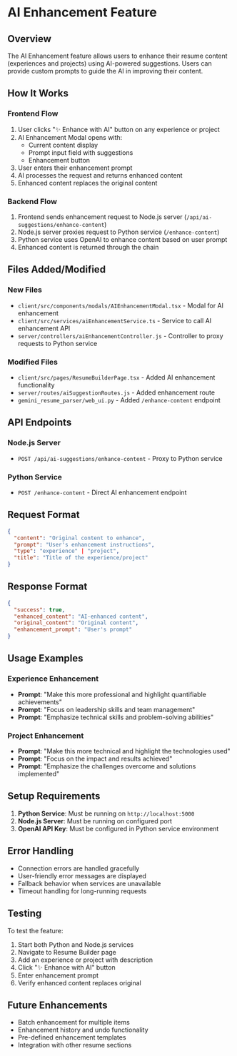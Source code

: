 # AI Enhancement Feature

## Overview
The AI Enhancement feature allows users to enhance their resume content (experiences and projects) using AI-powered suggestions. Users can provide custom prompts to guide the AI in improving their content.

## How It Works

### Frontend Flow
1. User clicks "✨ Enhance with AI" button on any experience or project
2. AI Enhancement Modal opens with:
   - Current content display
   - Prompt input field with suggestions
   - Enhancement button
3. User enters their enhancement prompt
4. AI processes the request and returns enhanced content
5. Enhanced content replaces the original content

### Backend Flow
1. Frontend sends enhancement request to Node.js server (`/api/ai-suggestions/enhance-content`)
2. Node.js server proxies request to Python service (`/enhance-content`)
3. Python service uses OpenAI to enhance content based on user prompt
4. Enhanced content is returned through the chain

## Files Added/Modified

### New Files
- `client/src/components/modals/AIEnhancementModal.tsx` - Modal for AI enhancement
- `client/src/services/aiEnhancementService.ts` - Service to call AI enhancement API
- `server/controllers/aiEnhancementController.js` - Controller to proxy requests to Python service

### Modified Files
- `client/src/pages/ResumeBuilderPage.tsx` - Added AI enhancement functionality
- `server/routes/aiSuggestionRoutes.js` - Added enhancement route
- `gemini_resume_parser/web_ui.py` - Added `/enhance-content` endpoint

## API Endpoints

### Node.js Server
- `POST /api/ai-suggestions/enhance-content` - Proxy to Python service

### Python Service
- `POST /enhance-content` - Direct AI enhancement endpoint

## Request Format
```json
{
  "content": "Original content to enhance",
  "prompt": "User's enhancement instructions",
  "type": "experience" | "project",
  "title": "Title of the experience/project"
}
```

## Response Format
```json
{
  "success": true,
  "enhanced_content": "AI-enhanced content",
  "original_content": "Original content",
  "enhancement_prompt": "User's prompt"
}
```

## Usage Examples

### Experience Enhancement
- **Prompt**: "Make this more professional and highlight quantifiable achievements"
- **Prompt**: "Focus on leadership skills and team management"
- **Prompt**: "Emphasize technical skills and problem-solving abilities"

### Project Enhancement
- **Prompt**: "Make this more technical and highlight the technologies used"
- **Prompt**: "Focus on the impact and results achieved"
- **Prompt**: "Emphasize the challenges overcome and solutions implemented"

## Setup Requirements

1. **Python Service**: Must be running on `http://localhost:5000`
2. **Node.js Server**: Must be running on configured port
3. **OpenAI API Key**: Must be configured in Python service environment

## Error Handling

- Connection errors are handled gracefully
- User-friendly error messages are displayed
- Fallback behavior when services are unavailable
- Timeout handling for long-running requests

## Testing

To test the feature:
1. Start both Python and Node.js services
2. Navigate to Resume Builder page
3. Add an experience or project with description
4. Click "✨ Enhance with AI" button
5. Enter enhancement prompt
6. Verify enhanced content replaces original

## Future Enhancements

- Batch enhancement for multiple items
- Enhancement history and undo functionality
- Pre-defined enhancement templates
- Integration with other resume sections
